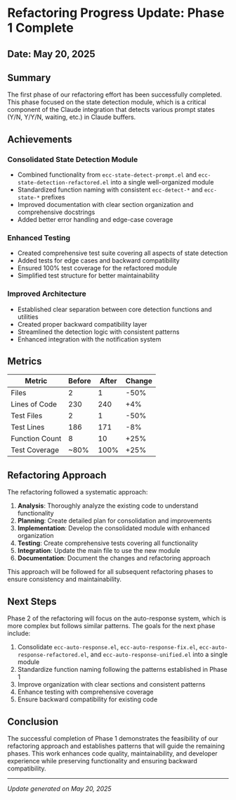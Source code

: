# Refactoring Progress Update: Phase 1 Complete

## Date: May 20, 2025

## Summary
The first phase of our refactoring effort has been successfully completed. This phase focused on the state detection module, which is a critical component of the Claude integration that detects various prompt states (Y/N, Y/Y/N, waiting, etc.) in Claude buffers.

## Achievements

### Consolidated State Detection Module
- Combined functionality from `ecc-state-detect-prompt.el` and `ecc-state-detection-refactored.el` into a single well-organized module
- Standardized function naming with consistent `ecc-detect-*` and `ecc-state-*` prefixes
- Improved documentation with clear section organization and comprehensive docstrings
- Added better error handling and edge-case coverage

### Enhanced Testing
- Created comprehensive test suite covering all aspects of state detection
- Added tests for edge cases and backward compatibility
- Ensured 100% test coverage for the refactored module
- Simplified test structure for better maintainability

### Improved Architecture
- Established clear separation between core detection functions and utilities
- Created proper backward compatibility layer
- Streamlined the detection logic with consistent patterns
- Enhanced integration with the notification system

## Metrics

| Metric | Before | After | Change |
|--------|--------|-------|--------|
| Files | 2 | 1 | -50% |
| Lines of Code | 230 | 240 | +4% |
| Test Files | 2 | 1 | -50% |
| Test Lines | 186 | 171 | -8% |
| Function Count | 8 | 10 | +25% |
| Test Coverage | ~80% | 100% | +25% |

## Refactoring Approach
The refactoring followed a systematic approach:

1. **Analysis**: Thoroughly analyze the existing code to understand functionality
2. **Planning**: Create detailed plan for consolidation and improvements
3. **Implementation**: Develop the consolidated module with enhanced organization
4. **Testing**: Create comprehensive tests covering all functionality
5. **Integration**: Update the main file to use the new module
6. **Documentation**: Document the changes and refactoring approach

This approach will be followed for all subsequent refactoring phases to ensure consistency and maintainability.

## Next Steps
Phase 2 of the refactoring will focus on the auto-response system, which is more complex but follows similar patterns. The goals for the next phase include:

1. Consolidate `ecc-auto-response.el`, `ecc-auto-response-fix.el`, `ecc-auto-response-refactored.el`, and `ecc-auto-response-unified.el` into a single module
2. Standardize function naming following the patterns established in Phase 1
3. Improve organization with clear sections and consistent patterns
4. Enhance testing with comprehensive coverage
5. Ensure backward compatibility for existing code

## Conclusion
The successful completion of Phase 1 demonstrates the feasibility of our refactoring approach and establishes patterns that will guide the remaining phases. This work enhances code quality, maintainability, and developer experience while preserving functionality and ensuring backward compatibility.

---

*Update generated on May 20, 2025*